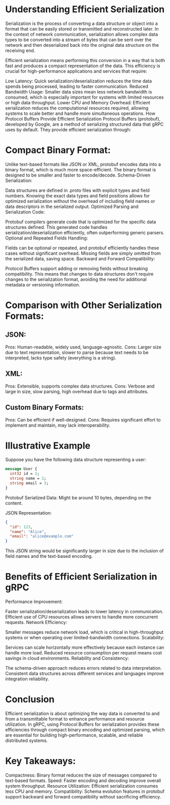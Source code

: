# Understanding Efficient Serialization
Serialization is the process of converting a data structure or object into a format that can be easily stored or transmitted and reconstructed later. In the context of network communication, serialization allows complex data types to be converted into a stream of bytes that can be sent over the network and then deserialized back into the original data structure on the receiving end.

Efficient serialization means performing this conversion in a way that is both fast and produces a compact representation of the data. This efficiency is crucial for high-performance applications and services that require:

Low Latency: Quick serialization/deserialization reduces the time data spends being processed, leading to faster communication.
Reduced Bandwidth Usage: Smaller data sizes mean less network bandwidth is consumed, which is especially important for systems with limited resources or high data throughput.
Lower CPU and Memory Overhead: Efficient serialization reduces the computational resources required, allowing systems to scale better and handle more simultaneous operations.
How Protocol Buffers Provide Efficient Serialization
Protocol Buffers (protobuf), developed by Google, are a method of serializing structured data that gRPC uses by default. They provide efficient serialization through:

# Compact Binary Format:

Unlike text-based formats like JSON or XML, protobuf encodes data into a binary format, which is much more space-efficient.
The binary format is designed to be smaller and faster to encode/decode.
Schema-Driven Serialization:

Data structures are defined in .proto files with explicit types and field numbers.
Knowing the exact data types and field positions allows for optimized serialization without the overhead of including field names or data descriptors in the serialized output.
Optimized Parsing and Serialization Code:

Protobuf compilers generate code that is optimized for the specific data structures defined.
This generated code handles serialization/deserialization efficiently, often outperforming generic parsers.
Optional and Repeated Fields Handling:

Fields can be optional or repeated, and protobuf efficiently handles these cases without significant overhead.
Missing fields are simply omitted from the serialized data, saving space.
Backward and Forward Compatibility:

Protocol Buffers support adding or removing fields without breaking compatibility.
This means that changes to data structures don't require changes to the serialization format, avoiding the need for additional metadata or versioning information.

# Comparison with Other Serialization Formats:

## JSON:

Pros: Human-readable, widely used, language-agnostic.
Cons: Larger size due to text representation, slower to parse because text needs to be interpreted, lacks type safety (everything is a string).

## XML:

Pros: Extensible, supports complex data structures.
Cons: Verbose and large in size, slow parsing, high overhead due to tags and attributes.

## Custom Binary Formats:

Pros: Can be efficient if well-designed.
Cons: Requires significant effort to implement and maintain, may lack interoperability.

# Illustrative Example

Suppose you have the following data structure representing a user:

```protobuf
message User {
  int32 id = 1;
  string name = 2;
  string email = 3;
}
```

Protobuf Serialized Data: Might be around 10 bytes, depending on the content.

JSON Representation:

```json
{
  "id": 123,
  "name": "Alice",
  "email": "alice@example.com"
}
```

This JSON string would be significantly larger in size due to the inclusion of field names and the text-based encoding.

# Benefits of Efficient Serialization in gRPC
Performance Improvement:

Faster serialization/deserialization leads to lower latency in communication.
Efficient use of CPU resources allows servers to handle more concurrent requests.
Network Efficiency:

Smaller messages reduce network load, which is critical in high-throughput systems or when operating over limited-bandwidth connections.
Scalability:

Services can scale horizontally more effectively because each instance can handle more load.
Reduced resource consumption per request means cost savings in cloud environments.
Reliability and Consistency:

The schema-driven approach reduces errors related to data interpretation.
Consistent data structures across different services and languages improve integration reliability.

# Conclusion
Efficient serialization is about optimizing the way data is converted to and from a transmittable format to enhance performance and resource utilization. In gRPC, using Protocol Buffers for serialization provides these efficiencies through compact binary encoding and optimized parsing, which are essential for building high-performance, scalable, and reliable distributed systems.

# Key Takeaways:

Compactness: Binary format reduces the size of messages compared to text-based formats.
Speed: Faster encoding and decoding improve overall system throughput.
Resource Utilization: Efficient serialization consumes less CPU and memory.
Compatibility: Schema evolution features in protobuf support backward and forward compatibility without sacrificing efficiency.
